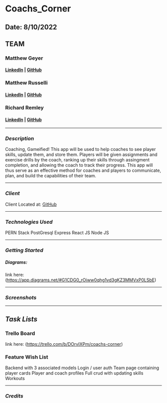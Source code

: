 # Coachs_Corner

## Date: 8/10/2022

## TEAM

### Matthew Geyer

#### [LinkedIn](https://www.linkedin.com/in/matthew-geyer-174644170/) | [GitHub](https://github.com/mattrichor)

### Matthew Russelli

#### [LinkedIn](https://www.linkedin.com/in/matthewrusselli/) | [GitHub](https://github.com/MattRusselli)

### Richard Remley

#### [LinkedIn](https://www.linkedin.com/in/richardjremley/) | [GitHub](https://github.com/American-Cossack)

---

### **_Description_**

Coaching, Gameified! This app will be used to help coaches to see player skills, update them, and store them. Players will be given assignments and exercise drills by the coach, ranking up their skills through assingment completion, and allowing the coach to track their progress. This app will thus serve as an effective method for coaches and players to communicate, plan, and build the capabilities of their team.

---

### **_Client_**

Client Located at: [GitHub](https://github.com/mattrichor/Coachs_Corner_Client)

---

### **_Technologies Used_**

PERN Stack
PostGresql
Express
React JS
Node JS

---

### **_Getting Started_**

##### Diagrams:

link here: (https://app.diagrams.net/#G1CDG0_rOiww0qhg1vd3gKZ3MMVxP0LSbE)

---

### **_Screenshots_**

---

## **_Task Lists_**

### Trello Board

link here: (https://trello.com/b/DOrvIXPm/coachs-corner)

### Feature Wish List

Backend with 3 associated models
Login / user auth
Team page containing player cards
Player and coach profiles
Full crud with updating skills
Workouts

---

### **_Credits_**

